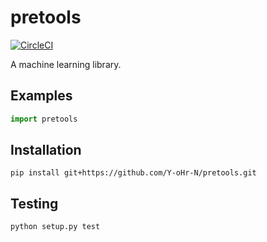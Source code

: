 # pretools

[![CircleCI](https://img.shields.io/circleci/build/github/Y-oHr-N/pretools)](https://circleci.com/gh/Y-oHr-N/pretools)

A machine learning library.

## Examples

```python
import pretools
```

## Installation

```
pip install git+https://github.com/Y-oHr-N/pretools.git
```

## Testing

```
python setup.py test
```
